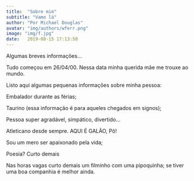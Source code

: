 ```yaml
---
title:  "Sobre mim"
subtitle: "Vamo lá"
author: "Por Michael Douglas"
avatar: "img/authors/wferr.png"
image: "img/f.jpg"
date:   2019-08-15 17:13:50
---
```


 Algumas breves informações...

Tudo começou em 26/04/00. Nessa data minha querida mãe me trouxe ao mundo.

Listo aqui algumas pequenas informações sobre minha pessoa:

Embalador durante as férias;

Taurino (essa informação é para aqueles chegados em signos);

Pessoa super agradável, simpático, divertido...

Atleticano desde sempre. AQUI É GALÃO, Pô!

Sou um mero ser apaixonado pela vida;

Poesia? Curto demais

Nas horas vagas curto demais um filminho com uma pipoquinha; se tiver uma boa companhia é melhor ainda.



